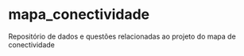 # mapa_conectividade
Repositório de dados e questões relacionadas ao projeto do mapa de conectividade
